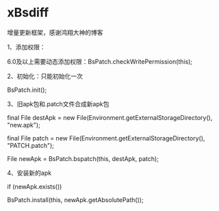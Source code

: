 # xBsdiff
增量更新框架，感谢鸿翔大神的博客


1、添加权限： 

  <uses-permission android:name="android.permission.WRITE_EXTERNAL_STORAGE" />

  6.0及以上需要动态添加权限：BsPatch.checkWritePermission(this);
  
  
2、初始化：只能初始化一次   

  BsPatch.init();
  
  
3、旧apk包和.patch文件合成新apk包   

   final File destApk = new File(Environment.getExternalStorageDirectory(), "new.apk");  
   
   final File patch = new File(Environment.getExternalStorageDirectory(), "PATCH.patch");  
   
   File newApk = BsPatch.bspatch(this, destApk, patch);
   
   
4、安装新的apk   

   if (newApk.exists()) 
   
   BsPatch.install(this, newApk.getAbsolutePath());
